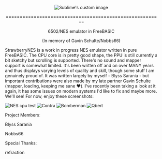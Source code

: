 <p align="center">
  <img src="https://github.com/Sarania/StrawberryNES/blob/master/res/SBNES.png?raw=true" alt="Sublime's custom image"/>
</p>
<div align="center">
========================================================

6502/NES emulator in FreeBASIC

(In memory of Gavin Schulte/Nobbs66)
</div>

StrawberryNES is a work in progress NES emulator written in pure FreeBASIC. The CPU core is in pretty good shape, the PPU is still currently a bit sketchy but scrolling is supported. There's no sound and mapper support is somewhat limited. It's been written off and on over MANY years and thus displays varying levels of quality and skill, though some stuff I am genuinely proud of. It was written largely by myself - Blyss Sarania - but important contributions were also made by my late partner Gavin Schulte (mapper, loading, keeping me sane ❤️). I've recently been taking a look at it again, it has some issues on modern systems I'd like to fix and maybe more. We'll see! For now, enjoy these screenshots:

![NES cpu test](http://i.imgur.com/vRsefZT.png "NES cpu test")
![Contra](http://i.imgur.com/iZV05Ae.png "Contra")
![Bomberman](http://i.imgur.com/wjO2Lv7.png "Bomberman")
![Qbert](http://i.imgur.com/d5uY8QR.png "Qbert")


Project Members:

Blyss Sarania

Nobbs66

Special Thanks:

refraction


